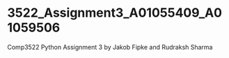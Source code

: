 # 3522_Assignment3_A01055409_A01059506
Comp3522 Python Assignment 3 by Jakob Fipke and Rudraksh Sharma
